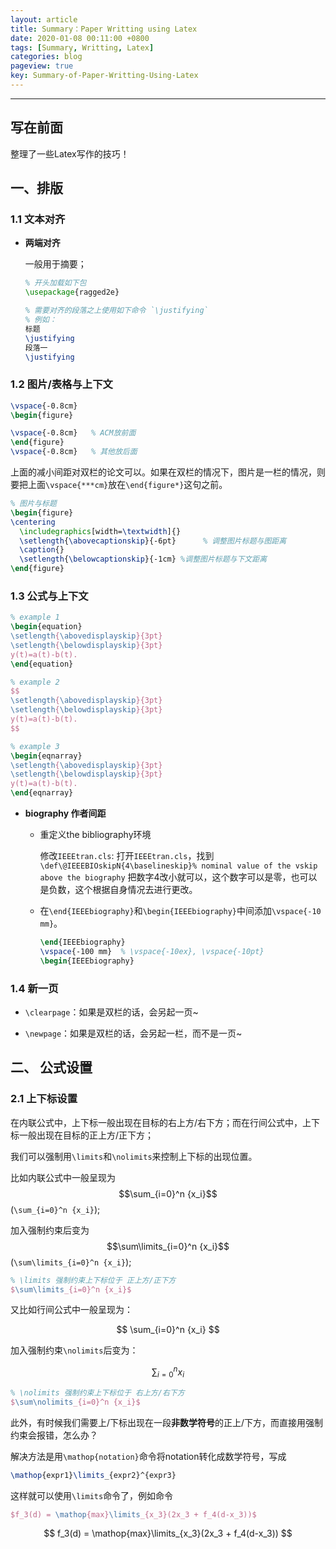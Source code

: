 ```yaml
---
layout: article
title: Summary：Paper Writting using Latex
date: 2020-01-08 00:11:00 +0800
tags: [Summary, Writting, Latex]
categories: blog
pageview: true
key: Summary-of-Paper-Writting-Using-Latex
---
```


------

## 写在前面

整理了一些Latex写作的技巧！



## 一、排版

### 1.1 **文本对齐**

- **两端对齐**

  一般用于摘要；

  ```latex
  % 开头加载如下包
  \usepackage{ragged2e}
  
  % 需要对齐的段落之上使用如下命令 `\justifying`
  % 例如：
  标题
  \justifying 
  段落一
  \justifying 
  ```



### 1.2 图片/表格与上下文

```latex
\vspace{-0.8cm}   
\begin{figure}

\vspace{-0.8cm}   % ACM放前面
\end{figure}
\vspace{-0.8cm}   % 其他放后面
```

上面的减小间距对双栏的论文可以。如果在双栏的情况下，图片是一栏的情况，则要把上面`\vspace{***cm}`放在`\end{figure*}`这句之前。

```latex
% 图片与标题
\begin{figure}
\centering
  \includegraphics[width=\textwidth]{}
  \setlength{\abovecaptionskip}{-6pt}      % 调整图片标题与图距离
  \caption{}
  \setlength{\belowcaptionskip}{-1cm} %调整图片标题与下文距离
\end{figure}
```



### 1.3 公式与上下文

```latex
% example 1
\begin{equation}
\setlength{\abovedisplayskip}{3pt}
\setlength{\belowdisplayskip}{3pt}
y(t)=a(t)-b(t).
\end{equation}

% example 2
$$
\setlength{\abovedisplayskip}{3pt}
\setlength{\belowdisplayskip}{3pt}
y(t)=a(t)-b(t).
$$

% example 3
\begin{eqnarray}
\setlength{\abovedisplayskip}{3pt}
\setlength{\belowdisplayskip}{3pt}
y(t)=a(t)-b(t).
\end{eqnarray}

```



- **biography 作者间距**

  - 重定义the bibliography环境

    修改`IEEEtran.cls`: 打开`IEEEtran.cls`，找到
    `\def\@IEEEBIOskipN{4\baselineskip}% nominal value of the vskip above the biography` 把数字4改小就可以，这个数字可以是零，也可以是负数，这个根据自身情况去进行更改。

  - 在`\end{IEEEbiography}`和`\begin{IEEEbiography}`中间添加`\vspace{-10 mm}`。

    ```latex
    \end{IEEEbiography}
    \vspace{-100 mm}  % \vspace{-10ex}, \vspace{-10pt} 
    \begin{IEEEbiography}
    ```




### 1.4 新一页

- `\clearpage`：如果是双栏的话，会另起一页~

- `\newpage`：如果是双栏的话，会另起一栏，而不是一页~



## 二、 公式设置

### 2.1 上下标设置

在内联公式中，上下标一般出现在目标的右上方/右下方；而在行间公式中，上下标一般出现在目标的正上方/正下方；

我们可以强制用`\limits`和`\nolimits`来控制上下标的出现位置。

比如内联公式中一般呈现为$$\sum_{i=0}^n {x_i}$$ (`\sum_{i=0}^n {x_i}`);

加入强制约束后变为$$\sum\limits_{i=0}^n {x_i}$$ (`\sum\limits_{i=0}^n {x_i}`);

```latex
% \limits 强制约束上下标位于 正上方/正下方
$\sum\limits_{i=0}^n {x_i}$
```

又比如行间公式中一般呈现为：

$$
\sum_{i=0}^n {x_i}
$$

加入强制约束`\nolimits`后变为：

$$
\sum\nolimits_{i=0}^n {x_i}
$$

```latex
% \nolimits 强制约束上下标位于 右上方/右下方
$\sum\nolimits_{i=0}^n {x_i}$
```

此外，有时候我们需要上/下标出现在一段**非数学符号**的正上/下方，而直接用强制约束会报错，怎么办？

解决方法是用`\mathop{notation}`命令将notation转化成数学符号，写成

```latex
\mathop{expr1}\limits_{expr2}^{expr3}
```

这样就可以使用`\limits`命令了，例如命令

```latex
$f_3(d) = \mathop{max}\limits_{x_3}(2x_3 + f_4(d-x_3))$
```

$$
f_3(d) = \mathop{max}\limits_{x_3}(2x_3 + f_4(d-x_3))
$$
